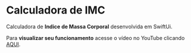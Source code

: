 <h1>Calculadora de IMC</h1>
<p>Calculadora de <strong>Indice de Massa Corporal</strong> desenvolvida em SwiftUi.</p>
<p>Para <strong>visualizar seu funcionamento</strong> acesse o vídeo no YouTube clicando <a href="https://youtu.be/5eVstjfbv1M" target="_blank">AQUI</a>.</p>
